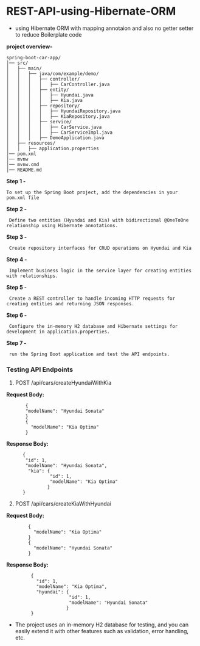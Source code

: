 # REST-API-using-Hibernate-ORM
- using Hibernate ORM with mapping annotaion and also no getter setter to reduce Boilerplate code

**project overview-**


    spring-boot-car-app/
    │── src/
    │   ├── main/
    │   │   ├── java/com/example/demo/
    │   │   │   ├── controller/
    │   │   │   │   ├── CarController.java
    │   │   │   ├── entity/
    │   │   │   │   ├── Hyundai.java
    │   │   │   │   ├── Kia.java
    │   │   │   ├── repository/
    │   │   │   │   ├── HyundaiRepository.java
    │   │   │   │   ├── KiaRepository.java
    │   │   │   ├── service/
    │   │   │   │   ├── CarService.java
    │   │   │   │   ├── CarServiceImpl.java
    │   │   │   ├── DemoApplication.java
    │   ├── resources/
    │   │   ├── application.properties
    │── pom.xml
    │── mvnw
    │── mvnw.cmd
    │── README.md




  **Step 1 -**
  
    To set up the Spring Boot project, add the dependencies in your pom.xml file

  **Step 2 -**
  
     Define two entities (Hyundai and Kia) with bidirectional @OneToOne relationship using Hibernate annotations.

  **Step 3 -**
  
     Create repository interfaces for CRUD operations on Hyundai and Kia
  
  **Step 4 -**
  
     Implement business logic in the service layer for creating entities with relationships.

  **Step 5 -**

     Create a REST controller to handle incoming HTTP requests for creating entities and returning JSON responses.

  **Step 6 -**

     Configure the in-memory H2 database and Hibernate settings for development in application.properties.

  **Step 7 -**

     run the Spring Boot application and test the API endpoints.

### **Testing API Endpoints**

   1. POST  /api/cars/createHyundaiWithKia
     

   **Request Body:**
     
   ```
          {
          "modelName": "Hyundai Sonata"
          }
          {
            "modelName": "Kia Optima"
          }
   ```
   **Response Body:**

   ```
         {
          "id": 1,
          "modelName": "Hyundai Sonata",
           "kia": {
                   "id": 1,
                   "modelName": "Kia Optima"
                  }
         }

   ```

  2. POST  /api/cars/createKiaWithHyundai

  **Request Body:**

  ```
          {
            "modelName": "Kia Optima"
          }  
          {
            "modelName": "Hyundai Sonata"
          }

  ```

**Response Body:**

  ```
           {
             "id": 1,
             "modelName": "Kia Optima",
             "hyundai": {
                         "id": 1,
                         "modelName": "Hyundai Sonata"
                        }
           }
  ```


- The project uses an in-memory H2 database for testing, and you can easily extend it with other features such as validation, error handling, etc.
